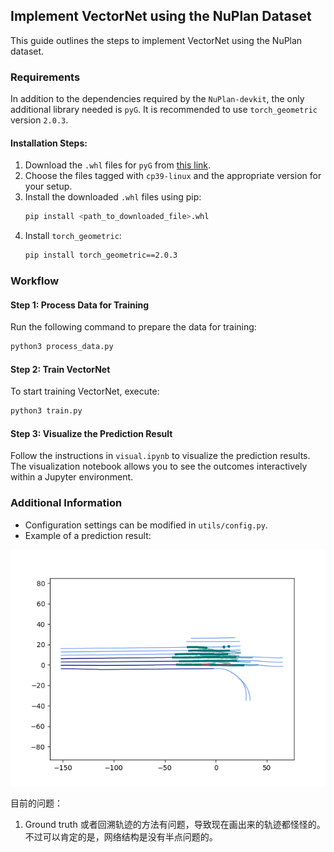 ## Implement VectorNet using the NuPlan Dataset

This guide outlines the steps to implement VectorNet using the NuPlan dataset.

### Requirements
In addition to the dependencies required by the `NuPlan-devkit`, the only additional library needed is `pyG`. It is recommended to use `torch_geometric` version `2.0.3`.

#### Installation Steps:
1. Download the `.whl` files for `pyG` from [this link](https://data.pyg.org/whl/torch-1.9.0%2Bcu111.html).
2. Choose the files tagged with `cp39-linux` and the appropriate version for your setup.
3. Install the downloaded `.whl` files using pip:
   ```bash
   pip install <path_to_downloaded_file>.whl
   ```
4. Install `torch_geometric`:
   ```bash
   pip install torch_geometric==2.0.3
   ```

### Workflow

#### Step 1: Process Data for Training
Run the following command to prepare the data for training:
```bash
python3 process_data.py
```

#### Step 2: Train VectorNet
To start training VectorNet, execute:
```bash
python3 train.py
```

#### Step 3: Visualize the Prediction Result
Follow the instructions in `visual.ipynb` to visualize the prediction results. The visualization notebook allows you to see the outcomes interactively within a Jupyter environment.

### Additional Information
- Configuration settings can be modified in `utils/config.py`.
- Example of a prediction result:

![](./result/output_10.png)

目前的问题：
1. Ground truth 或者回溯轨迹的方法有问题，导致现在画出来的轨迹都怪怪的。
   不过可以肯定的是，网络结构是没有半点问题的。